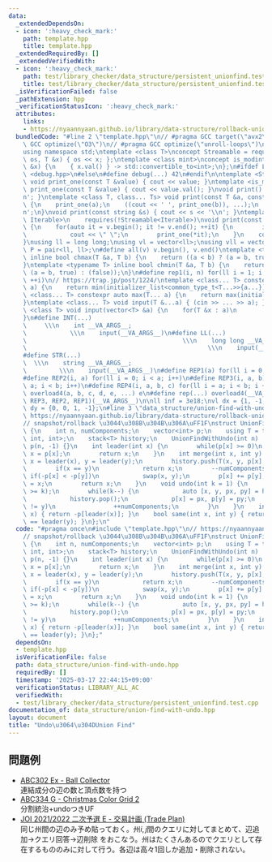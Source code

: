```yaml
---
data:
  _extendedDependsOn:
  - icon: ':heavy_check_mark:'
    path: template.hpp
    title: template.hpp
  _extendedRequiredBy: []
  _extendedVerifiedWith:
  - icon: ':heavy_check_mark:'
    path: test/library_checker/data_structure/persistent_unionfind.test.cpp
    title: test/library_checker/data_structure/persistent_unionfind.test.cpp
  _isVerificationFailed: false
  _pathExtension: hpp
  _verificationStatusIcon: ':heavy_check_mark:'
  attributes:
    links:
    - https://nyaannyaan.github.io/library/data-structure/rollback-union-find.hpp.html
  bundledCode: "#line 2 \"template.hpp\"\n// #pragma GCC target(\"avx2\")\n// #pragma\
    \ GCC optimize(\"O3\")\n// #pragma GCC optimize(\"unroll-loops\")\n#include <bits/stdc++.h>\n\
    using namespace std;\ntemplate <class T>\nconcept Streamable = requires(ostream\
    \ os, T &x) { os << x; };\ntemplate <class mint>\nconcept is_modint = requires(mint\
    \ &x) {\n    { x.val() } -> std::convertible_to<int>;\n};\n#ifdef LOCAL\n#include\
    \ <debug.hpp>\n#else\n#define debug(...) 42\n#endif\n\ntemplate <Streamable T>\
    \ void print_one(const T &value) { cout << value; }\ntemplate <is_modint T> void\
    \ print_one(const T &value) { cout << value.val(); }\nvoid print() { cout << '\\\
    n'; }\ntemplate <class T, class... Ts> void print(const T &a, const Ts &...b)\
    \ {\n    print_one(a);\n    ((cout << ' ', print_one(b)), ...);\n    cout << '\\\
    n';\n}\nvoid print(const string &s) { cout << s << '\\n'; }\ntemplate <ranges::range\
    \ Iterable>\n    requires(!Streamable<Iterable>)\nvoid print(const Iterable &v)\
    \ {\n    for(auto it = v.begin(); it != v.end(); ++it) {\n        if(it != v.begin())\n\
    \            cout << \" \";\n        print_one(*it);\n    }\n    cout << '\\n';\n\
    }\nusing ll = long long;\nusing vl = vector<ll>;\nusing vll = vector<vl>;\nusing\
    \ P = pair<ll, ll>;\n#define all(v) v.begin(), v.end()\ntemplate <typename T>\
    \ inline bool chmax(T &a, T b) {\n    return ((a < b) ? (a = b, true) : (false));\n\
    }\ntemplate <typename T> inline bool chmin(T &a, T b) {\n    return ((a > b) ?\
    \ (a = b, true) : (false));\n}\n#define rep1(i, n) for(ll i = 1; i <= ((ll)n);\
    \ ++i)\n// https://trap.jp/post/1224/\ntemplate <class... T> constexpr auto min(T...\
    \ a) {\n    return min(initializer_list<common_type_t<T...>>{a...});\n}\ntemplate\
    \ <class... T> constexpr auto max(T... a) {\n    return max(initializer_list<common_type_t<T...>>{a...});\n\
    }\ntemplate <class... T> void input(T &...a) { (cin >> ... >> a); }\ntemplate\
    \ <class T> void input(vector<T> &a) {\n    for(T &x : a)\n        cin >> x;\n\
    }\n#define INT(...)                                                          \
    \     \\\n    int __VA_ARGS__;                                               \
    \            \\\n    input(__VA_ARGS__)\n#define LL(...)                     \
    \                                           \\\n    long long __VA_ARGS__;   \
    \                                                  \\\n    input(__VA_ARGS__)\n\
    #define STR(...)                                                             \
    \  \\\n    string __VA_ARGS__;                                               \
    \         \\\n    input(__VA_ARGS__)\n#define REP1(a) for(ll i = 0; i < a; i++)\n\
    #define REP2(i, a) for(ll i = 0; i < a; i++)\n#define REP3(i, a, b) for(ll i =\
    \ a; i < b; i++)\n#define REP4(i, a, b, c) for(ll i = a; i < b; i += c)\n#define\
    \ overload4(a, b, c, d, e, ...) e\n#define rep(...) overload4(__VA_ARGS__, REP4,\
    \ REP3, REP2, REP1)(__VA_ARGS__)\n\nll inf = 3e18;\nvl dx = {1, -1, 0, 0};\nvl\
    \ dy = {0, 0, 1, -1};\n#line 3 \"data_structure/union-find-with-undo.hpp\"\n//\
    \ https://nyaannyaan.github.io/library/data-structure/rollback-union-find.hpp.html\n\
    // snapshot/rollback \u3044\u308B\u304B\u306A\uFF1F\nstruct UnionFindWithUndo\
    \ {\n    int n, numComponents;\n    vector<int> p;\n    using T = tuple<int, int,\
    \ int, int>;\n    stack<T> history;\n    UnionFindWithUndo(int n) : n(n), numComponents(n),\
    \ p(n, -1) {}\n    int leader(int x) {\n        while(p[x] >= 0)\n           \
    \ x = p[x];\n        return x;\n    }\n    int merge(int x, int y) {\n       \
    \ x = leader(x), y = leader(y);\n        history.push(T(x, y, p[x], p[y]));\n\
    \        if(x == y)\n            return x;\n        --numComponents;\n       \
    \ if(-p[x] < -p[y])\n            swap(x, y);\n        p[x] += p[y];\n        p[y]\
    \ = x;\n        return x;\n    }\n    void undo(int k = 1) {\n        assert(history.size()\
    \ >= k);\n        while(k--) {\n            auto [x, y, px, py] = history.top();\n\
    \            history.pop();\n            p[x] = px, p[y] = py;\n            if(x\
    \ != y)\n                ++numComponents;\n        }\n    }\n    int size(int\
    \ x) { return -p[leader(x)]; }\n    bool same(int x, int y) { return leader(x)\
    \ == leader(y); }\n};\n"
  code: "#pragma once\n#include \"template.hpp\"\n// https://nyaannyaan.github.io/library/data-structure/rollback-union-find.hpp.html\n\
    // snapshot/rollback \u3044\u308B\u304B\u306A\uFF1F\nstruct UnionFindWithUndo\
    \ {\n    int n, numComponents;\n    vector<int> p;\n    using T = tuple<int, int,\
    \ int, int>;\n    stack<T> history;\n    UnionFindWithUndo(int n) : n(n), numComponents(n),\
    \ p(n, -1) {}\n    int leader(int x) {\n        while(p[x] >= 0)\n           \
    \ x = p[x];\n        return x;\n    }\n    int merge(int x, int y) {\n       \
    \ x = leader(x), y = leader(y);\n        history.push(T(x, y, p[x], p[y]));\n\
    \        if(x == y)\n            return x;\n        --numComponents;\n       \
    \ if(-p[x] < -p[y])\n            swap(x, y);\n        p[x] += p[y];\n        p[y]\
    \ = x;\n        return x;\n    }\n    void undo(int k = 1) {\n        assert(history.size()\
    \ >= k);\n        while(k--) {\n            auto [x, y, px, py] = history.top();\n\
    \            history.pop();\n            p[x] = px, p[y] = py;\n            if(x\
    \ != y)\n                ++numComponents;\n        }\n    }\n    int size(int\
    \ x) { return -p[leader(x)]; }\n    bool same(int x, int y) { return leader(x)\
    \ == leader(y); }\n};"
  dependsOn:
  - template.hpp
  isVerificationFile: false
  path: data_structure/union-find-with-undo.hpp
  requiredBy: []
  timestamp: '2025-03-17 22:44:15+09:00'
  verificationStatus: LIBRARY_ALL_AC
  verifiedWith:
  - test/library_checker/data_structure/persistent_unionfind.test.cpp
documentation_of: data_structure/union-find-with-undo.hpp
layout: document
title: "Undo\u3064\u304DUnion Find"
---
```


## 問題例

- [ABC302 Ex - Ball Collector](https://atcoder.jp/contests/abc302/tasks/abc302_h)  
連結成分の辺の数と頂点数を持つ
- [ABC334 G - Christmas Color Grid 2](https://atcoder.jp/contests/abc334/tasks/abc334_g)  
分割統治+undoつきUF
- [JOI 2021/2022 二次予選 E - 交易計画 (Trade Plan)](https://atcoder.jp/contests/joi2022yo2/tasks/joi2022_yo2_e)  
同じ州間の辺のみ予め貼っておく。州$i,j$間のクエリに対してまとめて、辺追加→クエリ回答→辺削除 をおこなう。州はたくさんあるのでクエリとして存在するもののみに対して行う。各辺は高々1回しか追加・削除されない。
